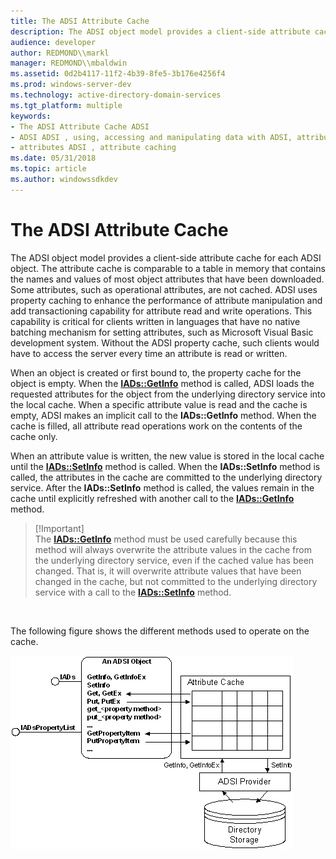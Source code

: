 ```yaml
---
title: The ADSI Attribute Cache
description: The ADSI object model provides a client-side attribute cache for each ADSI object.
audience: developer
author: REDMOND\\markl
manager: REDMOND\\mbaldwin
ms.assetid: 0d2b4117-11f2-4b39-8fe5-3b176e4256f4
ms.prod: windows-server-dev
ms.technology: active-directory-domain-services
ms.tgt_platform: multiple
keywords:
- The ADSI Attribute Cache ADSI
- ADSI ADSI , using, accessing and manipulating data with ADSI, attribute cache
- attributes ADSI , attribute caching
ms.date: 05/31/2018
ms.topic: article
ms.author: windowssdkdev
---
```


# The ADSI Attribute Cache

The ADSI object model provides a client-side attribute cache for each ADSI object. The attribute cache is comparable to a table in memory that contains the names and values of most object attributes that have been downloaded. Some attributes, such as operational attributes, are not cached. ADSI uses property caching to enhance the performance of attribute manipulation and add transactioning capability for attribute read and write operations. This capability is critical for clients written in languages that have no native batching mechanism for setting attributes, such as Microsoft Visual Basic development system. Without the ADSI property cache, such clients would have to access the server every time an attribute is read or written.

When an object is created or first bound to, the property cache for the object is empty. When the [**IADs::GetInfo**](/windows/win32/Iads/nf-iads-iads-getinfo?branch=master) method is called, ADSI loads the requested attributes for the object from the underlying directory service into the local cache. When a specific attribute value is read and the cache is empty, ADSI makes an implicit call to the **IADs::GetInfo** method. When the cache is filled, all attribute read operations work on the contents of the cache only.

When an attribute value is written, the new value is stored in the local cache until the [**IADs::SetInfo**](/windows/win32/Iads/nf-iads-iads-setinfo?branch=master) method is called. When the **IADs::SetInfo** method is called, the attributes in the cache are committed to the underlying directory service. After the **IADs::SetInfo** method is called, the values remain in the cache until explicitly refreshed with another call to the [**IADs::GetInfo**](/windows/win32/Iads/nf-iads-iads-getinfo?branch=master) method.

> \[!Important\]  
> The [**IADs::GetInfo**](/windows/win32/Iads/nf-iads-iads-getinfo?branch=master) method must be used carefully because this method will always overwrite the attribute values in the cache from the underlying directory service, even if the cached value has been changed. That is, it will overwrite attribute values that have been changed in the cache, but not committed to the underlying directory service with a call to the [**IADs::SetInfo**](/windows/win32/Iads/nf-iads-iads-setinfo?branch=master) method.

 

The following figure shows the different methods used to operate on the cache.

![adsi attribute cache](images/ds2propc.png)

 

 




